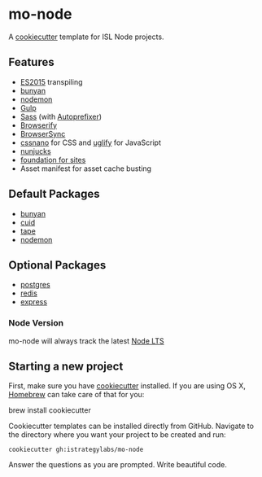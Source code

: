 # mo-node

A [cookiecutter](https://github.com/audreyr/cookiecutter) template for ISL Node projects.

## Features

* [ES2015](http://www.ecma-international.org/ecma-262/6.0/index.html) transpiling
* [bunyan](https://github.com/trentm/node-bunyan)
* [nodemon](https://github.com/remy/nodemon)
* [Gulp](http://gulpjs.com/)
* [Sass](https://github.com/dlmanning/gulp-sass) (with [Autoprefixer](https://autoprefixer.github.io/))
* [Browserify](http://browserify.org/)
* [BrowserSync](http://www.browsersync.io/)
* [cssnano](http://cssnano.co) for CSS and [uglify](https://www.npmjs.com/package/uglify) for JavaScript
* [nunjucks](https://mozilla.github.io/nunjucks/)
* [foundation for sites](https://github.com/zurb/foundation-sites)
* Asset manifest for asset cache busting

## Default Packages

* [bunyan](https://github.com/trentm/node-bunyan)
* [cuid](https://github.com/ericelliott/cuid)
* [tape](https://github.com/substack/tape)
* [nodemon](https://github.com/remy/nodemon)

## Optional Packages

* [postgres](https://github.com/brianc/node-postgres)
* [redis](https://github.com/NodeRedis/node_redis)
* [express](http://expressjs.com/)
  
### Node Version
mo-node will always track the latest [Node LTS](https://github.com/nodejs/LTS) 

## Starting a new project

First, make sure you have [cookiecutter](https://github.com/audreyr/cookiecutter) installed. If you are using OS X, [Homebrew](http://brew.sh) can take care of that for you:

  brew install cookiecutter

Cookiecutter templates can be installed directly from GitHub. Navigate to the directory where you want your project to be created and run:

    cookiecutter gh:istrategylabs/mo-node

Answer the questions as you are prompted. Write beautiful code.
